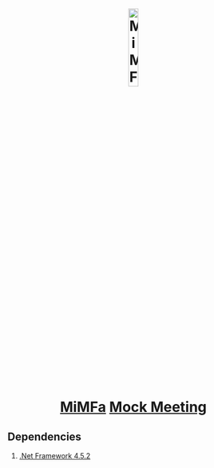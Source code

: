 <h1 align="center">
	<a href="https://framework.mimfa.net" target="_blank">
		<img alt="MiMFa Mock Meeting" width="20%" src="https://mimfa.mimfa.net/file/product/MiMFa Mock Meeting-logo.png"/>
		<br>
		<a href="https://github.com/mimfa">MiMFa</a> <a href="https://github.com/mimfa/MockMeeting">Mock Meeting</a>
	</a>
	<br><sub></sub>
</h1>
<h2>Dependencies</h2>
<ol>
  <li><a href="https://versionsof.net/framework/4.5.2">.Net Framework 4.5.2</a></li>
</ol>
